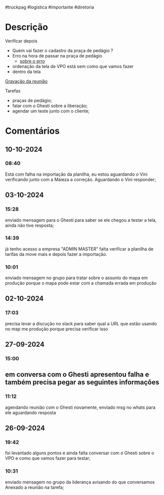 #truckpag #logistica #importante #diretoria 
# Descrição
Verificar depois
- Quem vai fazer o cadastro da praça de pedágio ?
- Erro na hora de passar na praça de pedágio
	- [sobre o erro](https://truckpag.slack.com/archives/C047MBCSK63/p1725656837322289?thread_ts=1721147396.393929&cid=C047MBCSK63)
- ordenação da tela de VPO está sem como que vamos fazer 
- dentro da tela 

[Gravação da reunião](https://app.read.ai/analytics/meetings/01J8Q6DCBT1QJ4534VS1DVX5FQ?utm_source=sendgrid&utm_medium=email&utm_campaign=pcp_meeting_recap&utm_content=view_report)

Tarefas 
- praças de pedágio; 
- falar com o Ghesti sobre a liberação; 
- agendar um teste junto com o cliente; 
# Comentários
## 10-10-2024
### 08:40
Está com falha na importação da planilha, eu estou aguardando o Vini verificando junto com a Maieza a correção.
Aguardando o Vini responder;
## 03-10-2024
### 15:28
enviado mensagem para o Ghesti para saber se ele chegou a testar a tela, ainda não tive resposta; 
### 14:39 
já tenho acesso a empresa "ADMIN MASTER"
falta verificar a planilha de tarifas da move mais e depois fazer a importação. 
### 10:01
enviado mensagem no grupo para tratar sobre o assunto do mapa em produção porque o mapa pode estar com a chamada errada em produção
## 02-10-2024
### 17:03
precisa levar a discução no slack para saber qual a URL que estão usando no map me produção porque precisa verificar isso
## 27-09-2024
### 15:00
em conversa com o Ghesti apresentou falha e também precisa pegar as seguintes informações
- 
### 11:12
agendando reunião com o Ghesti novamente, enviado msg no whats para ele aguardando resposta 
## 26-09-2024
### 19:42
foi levantado alguns pontos e ainda falta conversar com o Ghesti sobre o VPO e como que vamos fazer para testar; 
### 10:31
enviado mensagem no grupo da liderança avisando do que conversamos
Anexado a reunião na tarefa; 

